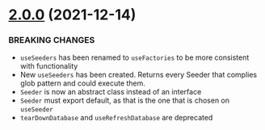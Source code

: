 # [2.0.0](https://github.com/jorgebodega/typeorm-seeding/compare/v1.6.2...v2.0.0) (2021-12-14)


### BREAKING CHANGES

* `useSeeders` has been renamed to `useFactories` to be more consistent with functionality
* New `useSeeders` has been created. Returns every Seeder that complies glob pattern and could execute them.
* `Seeder` is now an abstract class instead of an interface
* `Seeder` must export default, as that is the one that is chosen on `useSeeder`
* `tearDownDatabase` and `useRefreshDatabase` are deprecated
